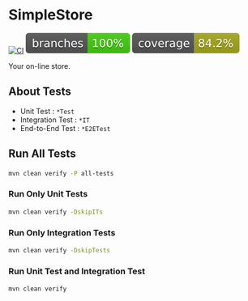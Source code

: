 # SimpleStore

[![CI](https://github.com/xpian94/simplestore/actions/workflows/github-actions.yml/badge.svg)](https://github.com/xpian94/simplestore/actions/workflows/github-actions.yml)
[![codecov - branches](https://github.com/xpian94/simplestore/blob/main/.github/badges/branches.svg)](https://github.com/xpian94/simplestore/actions/workflows/github-actions.yml)
[![codecov - missed instructions](https://github.com/xpian94/simplestore/blob/main/.github/badges/jacoco.svg)](https://github.com/xpian94/simplestore/actions/workflows/github-actions.yml)

Your on-line store.

## About Tests

- Unit Test : `*Test`
- Integration Test : `*IT`
- End-to-End Test : `*E2ETest`

## Run All Tests

```sh
mvn clean verify -P all-tests
```

### Run Only Unit Tests

```sh
mvn clean verify -DskipITs
```

### Run Only Integration Tests

```sh
mvn clean verify -DskipTests
```

### Run Unit Test and Integration Test

```sh
mvn clean verify
```
